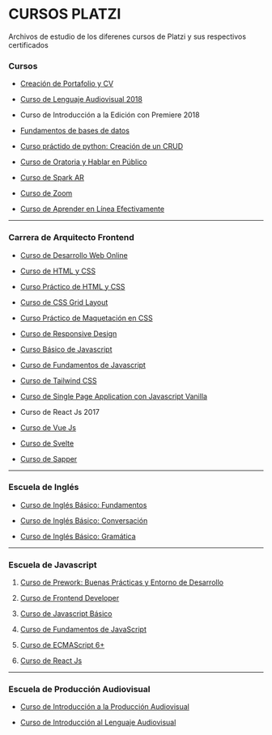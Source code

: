 ﻿# CURSOS PLATZI

Archivos de estudio de los diferenes cursos de Platzi y sus respectivos certificados

### Cursos

- [Creación de Portafolio y CV](https://platzi.com/clases/portafolios/ "Creación de Portafolio y CV")

- [Curso de Lenguaje Audiovisual 2018](https://platzi.com/clases/lenguaje-audiovisual-2018/, "Curso de Lenguaje Audiovisual 2018")
  
- Curso de Introducción a la Edición con Premiere 2018

- [Fundamentos de bases de datos](https://platzi.com/clases/bd/ "Fundamentos de bases de datos")

- [Curso práctido de python: Creación de un CRUD](https://platzi.com/clases/python-practico/ "Curso práctido de python: Creación de un CRUD")

- [Curso de Oratoria y Hablar en Público](https://platzi.com/clases/sapper/ "Curso de Oratoria y Hablar en Público")

- [Curso de Spark AR ](https://platzi.com/clases/spark-ar/ "Curso de Spark AR")

- [Curso de Zoom](https://platzi.com/clases/zoom/ "Curso de Zoom")
  
- [Curso de Aprender en Línea Efectivamente](https://platzi.com/clases/aprender/ "Curso de Aprender en Línea Efectivamente")

***

### Carrera de Arquitecto Frontend

- [Curso de Desarrollo Web Online](https://platzi.com/clases/html5-css3/ "Curso de Desarrollo Web Online")
  
- [Curso de HTML y CSS](https://platzi.com/clases/html-css/ "Curso de HTML y CSS")
  
- [Curso Práctico de HTML y CSS](https://platzi.com/clases/html-practico/ "Curso Práctico de HTML y CSS")
  
- [Curso de CSS Grid Layout](https://platzi.com/clases/css-grid-layout/ "Curso de CSS Grid Layout")
  
- [Curso Práctico de Maquetación en CSS](https://platzi.com/clases/practico-css/ "Curso Práctico de Maquetación en CSS")
  
- [Curso de Responsive Design](https://platzi.com/clases/responsive-design/ "Curso de Responsive Design")
  
- [Curso Básico de Javascript](https://platzi.com/clases/basico-javascript/ "Curso Básico de Javascript")

- [Curso de Fundamentos de Javascript](https://platzi.com/clases/fundamentos-javascript/ "Curso de Fundamentos de Javascript")

- [Curso de Tailwind CSS](https://platzi.com/clases/tailwind-css/ "Curso de Tailwind CSS")

- [Curso de Single Page Application con Javascript Vanilla](https://platzi.com/clases/spa-javascript/ "Curso de Single Page Application con Javascript Vanilla")

- Curso de React Js 2017

- [Curso de Vue Js ](https://platzi.com/clases/vuejs/ "Curso de Vue Js ")

- [Curso de Svelte ](https://platzi.com/clases/svelte/ "Curso de Svelte ")

- [Curso de Sapper ](https://platzi.com/clases/sapper/ "Curso de Sapper ")
  

***

### Escuela de Inglés

- [Curso de Inglés Básico: Fundamentos](https://platzi.com/clases/ingles-basico/ "Curso de Inglés Básico: Fundamentos")

- [Curso de Inglés Básico: Conversación](https://platzi.com/clases/ingles-conversacion/ "Curso de Inglés Básico: Conversación")

- [Curso de Inglés Básico: Gramática](https://platzi.com/clases/ingles-gramatica/ "Curso de Inglés Básico: Gramática")


***

### Escuela de Javascript
1. [Curso de Prework: Buenas Prácticas y Entorno de Desarrollo](https://platzi.com/clases/prework/ "Curso de Prework: Buenas Prácticas y Entorno de Desarrollo")

2. [Curso de Frontend Developer](https://platzi.com/clases/frontend-developer/ "Curso de Frontend Developer")

3. [Curso de Javascript Básico](https://platzi.com/clases/basico-javascript/ "Curso de Javascript Básico")

4. [Curso de Fundamentos de JavaScript](https://platzi.com/clases/fundamentos-javascript/ "Curso de Fundamentos de JavaScript")

5. [Curso de ECMAScript 6+](https://platzi.com/clases/ecmascript-6/ "Curso de ECMAScript 6+")

8. [Curso de React Js](https://platzi.com/clases/react-ejs/ "Curso de React Js")

***

### Escuela de Producción Audiovisual

- [Curso de Introducción a la Producción Audiovisual](https://platzi.com/clases/produccion-audiovisual-cinematografica/ "Curso de Introducción a la Producción Audiovisual")

- [Curso de Introducción al Lenguaje Audiovisual](https://platzi.com/clases/lenguaje-audiovisual/ "Curso de Introducción al Lenguaje Audiovisual")